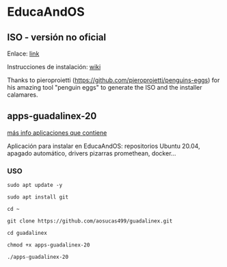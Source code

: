 # EducaAndOS


## ISO - versión no oficial 

Enlace: [link](https://bit.ly/2WZXspB)

Instrucciones de instalación: [wiki](https://github.com/aosucas499/guadalinex/wiki/Instalación)

Thanks to pieroproietti (https://github.com/pieroproietti/penguins-eggs) for his amazing tool "penguin eggs" to generate the ISO and the installer calamares.


## apps-guadalinex-20
[más info aplicaciones que contiene](https://github.com/aosucas499/guadalinex/wiki/Apps-guadalinex20)

Aplicación para instalar en EducaAndOS: repositorios Ubuntu 20.04, apagado automático, drivers pizarras promethean, docker...

  ### USO
  
    sudo apt update -y

    sudo apt install git

    cd ~ 

    git clone https://github.com/aosucas499/guadalinex.git

    cd guadalinex
    
    chmod +x apps-guadalinex-20

    ./apps-guadalinex-20
